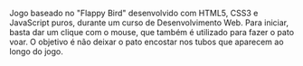 Jogo baseado no "Flappy Bird" desenvolvido com HTML5, CSS3 e JavaScript puros, durante um curso de Desenvolvimento Web. Para iniciar, basta dar um clique com o mouse, que também é utilizado para fazer o pato voar. O objetivo é não deixar o pato encostar nos tubos que aparecem ao longo do jogo.